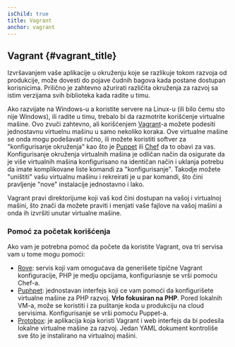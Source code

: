 ```yaml
---
isChild: true
title: Vagrant
anchor: vagrant
---
```


## Vagrant {#vagrant_title}

Izvršavanjem vaše aplikacije u okruženju koje se razlikuje tokom razvoja od
produkcije, može dovesti do pojave čudnih bagova kada postane dostupan
korisnicima. Prilično je zahtevno ažurirati različita okruženja za razvoj
sa istim verzijama svih biblioteka kada radite u timu.

Ako razvijate na Windows-u a koristite servere na Linux-u (ili bilo čemu sto
nije Windows), ili radite u timu, trebalo bi da razmotrite korišćenje virtualne
mašine. Ovo zvuči zahtevno, ali korišćenjem [Vagrant][vagrant]-a možete podesiti
jednostavnu virtuelnu mašinu u samo nekoliko koraka. Ove virtualne
mašine se onda mogu podešavati ručno, ili možete koristiti softver za
"konfigurisanje okruženja" kao što je [Puppet][puppet] ili [Chef][chef] da to
obavi za vas. Konfigurisanje okruženja virtualnih mašina je odličan
način da osigurate da je više virtualnih mašina konfigurisano na identičan način
i uklanja potrebu da imate komplikovane liste komandi za "konfigurisanje".
Takodje možete "uništiti" vašu virtualnu mašinu i rekreirati je u par komandi,
što čini pravljenje "nove" instalacije jednostavno i lako.

Vagrant pravi direktorijume koji vaš kod čini dostupan na vašoj i virtualnoj
mašini, što znači da možete praviti i menjati vaše fajlove na vašoj mašini a
onda ih izvršiti unutar virtualne mašine.

### Pomoć za početak korišćenja

Ako vam je potrebna pomoć da počete da koristite Vagrant, ova tri servisa vam
u tome mogu pomoći:

- [Rove][rove]: servis koji vam omogućava da generišete tipične Vagrant
konfiguracije, PHP je medju opcijama, konfiguriasnje se vrši pomoću Chef-a.
- [Puphpet][puphpet]: jednostavan interfejs koji ce vam pomoći da konfigurišete
virtualne mašine za PHP razvoj. **Vrlo fokusiran na PHP**. Pored lokalnih VM-a,
može se koristiti i za puštanje koda u produkciju na cloud servisima.
Konfigurisanje se vrši pomoću Puppet-a.
- [Protobox][protobox]: je aplikacija koja koristi Vagrant i web interfejs da bi
podesila lokalne virtualne mašine za razvoj. Jedan YAML dokument kontroliše sve
što je instalirano na virtualnoj mašini.

[vagrant]: http://vagrantup.com/
[puppet]: http://www.puppetlabs.com/
[chef]: http://www.opscode.com/
[rove]: http://rove.io/
[puphpet]: https://puphpet.com/
[protobox]: http://getprotobox.com/

